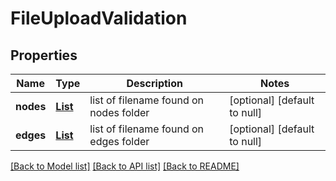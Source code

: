 # FileUploadValidation
## Properties

Name | Type | Description | Notes
------------ | ------------- | ------------- | -------------
**nodes** | [**List**](FileUploadMetadata.md) | list of filename found on nodes folder | [optional] [default to null]
**edges** | [**List**](FileUploadMetadata.md) | list of filename found on edges folder | [optional] [default to null]

[[Back to Model list]](../README.md#documentation-for-models) [[Back to API list]](../README.md#documentation-for-api-endpoints) [[Back to README]](../README.md)

